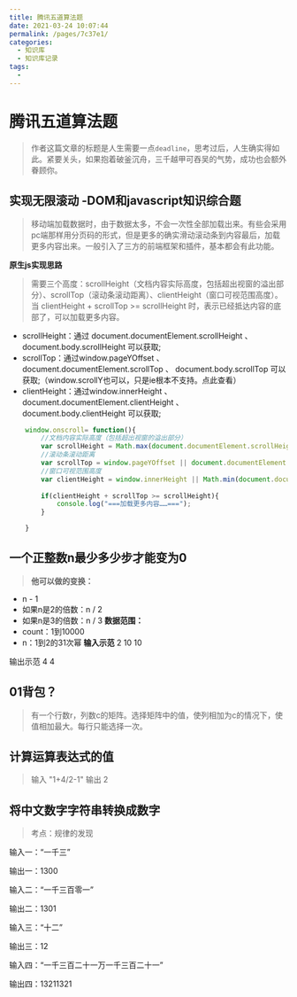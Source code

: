 ```yaml
---
title: 腾讯五道算法题
date: 2021-03-24 10:07:44
permalink: /pages/7c37e1/
categories:
  - 知识库
  - 知识库记录
tags:
  - 
---
```



# 腾讯五道算法题

> 作者这篇文章的标题是人生需要一点`deadline`，思考过后，人生确实得如此。紧要关头，如果抱着破釜沉舟，三千越甲可吞吴的气势，成功也会额外眷顾你。

## 实现无限滚动 -DOM和javascript知识综合题

> 移动端加载数据时，由于数据太多，不会一次性全部加载出来。有些会采用pc端那样用分页码的形式，但是更多的确实滑动滚动条到内容最后，加载更多内容出来。一般引入了三方的前端框架和插件，基本都会有此功能。

**原生js实现思路**

> 需要三个高度：scrollHeight（文档内容实际高度，包括超出视窗的溢出部分）、scrollTop（滚动条滚动距离）、clientHeight（窗口可视范围高度）。当 clientHeight + scrollTop >= scrollHeight 时，表示已经抵达内容的底部了，可以加载更多内容。

- scrollHeight：通过 document.documentElement.scrollHeight 、document.body.scrollHeight 可以获取;
- scrollTop：通过window.pageYOffset 、 document.documentElement.scrollTop 、 document.body.scrollTop 可以获取;（window.scrollY也可以，只是ie根本不支持。点此查看）
- clientHeight：通过window.innerHeight 、 document.documentElement.clientHeight 、 document.body.clientHeight 可以获取;

```javascript
    window.onscroll= function(){
        //文档内容实际高度（包括超出视窗的溢出部分）
        var scrollHeight = Math.max(document.documentElement.scrollHeight, document.body.scrollHeight);
        //滚动条滚动距离
        var scrollTop = window.pageYOffset || document.documentElement.scrollTop || document.body.scrollTop;
        //窗口可视范围高度
        var clientHeight = window.innerHeight || Math.min(document.documentElement.clientHeight,document.body.clientHeight);
        
        if(clientHeight + scrollTop >= scrollHeight){
            console.log("===加载更多内容……===");
        }

    }
```

## 一个正整数n最少多少步才能变为0

>**他可以做的变换：**
- n - 1
- 如果n是2的倍数：n / 2
- 如果n是3的倍数：n / 3
**数据范围：**
- count：1到10000
- n：1到2的31次幂
**输入示范**
2
10
10

输出示范
4
4

## 01背包？

> 有一个行数r，列数c的矩阵。选择矩阵中的值，使列相加为c的情况下，使值相加最大。每行只能选择一次。

## 计算运算表达式的值

> 输入 "1+4/2-1" 输出 2

## 将中文数字字符串转换成数字

> 考点：规律的发现

输入一：“一千三”

输出一：1300

输入二：“一千三百零一”

输出二：1301

输入三：“十二”

输出三：12

输入四：“一千三百二十一万一千三百二十一”

输出四：13211321
